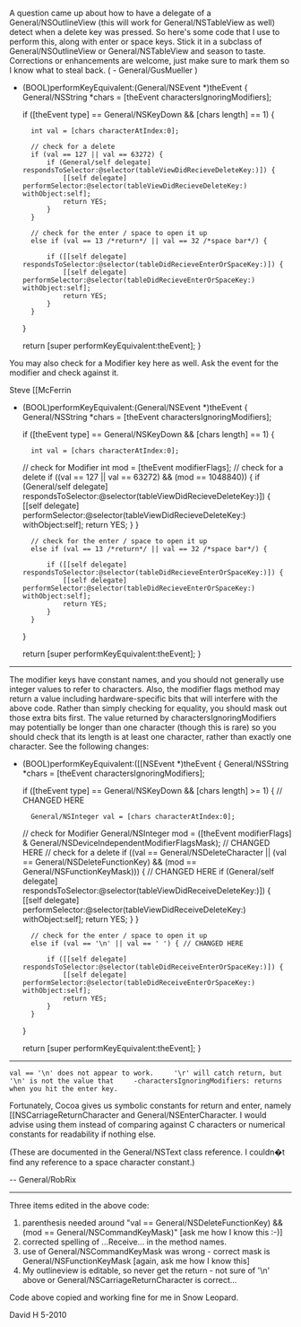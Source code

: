 A question came up about how to have a delegate of a General/NSOutlineView (this will work for General/NSTableView as well) detect when a delete key was pressed.  So here's some code that I use to perform this, along with enter or space keys.  Stick it in a subclass of General/NSOutlineView or General/NSTableView and season to taste.  Corrections or enhancements are welcome, just make sure to mark them so I know what to steal back. ( - General/GusMueller )

    
- (BOOL)performKeyEquivalent:(General/NSEvent *)theEvent {
    General/NSString *chars = [theEvent charactersIgnoringModifiers];
    
    if ([theEvent type] == General/NSKeyDown && [chars length] == 1) {
        
        int val = [chars characterAtIndex:0];
        
        // check for a delete
        if (val == 127 || val == 63272) {
            if (General/self delegate] respondsToSelector:@selector(tableViewDidRecieveDeleteKey:)]) {
                [[self delegate] performSelector:@selector(tableViewDidRecieveDeleteKey:) withObject:self];
                return YES;
            }
        }
        
        // check for the enter / space to open it up
        else if (val == 13 /*return*/ || val == 32 /*space bar*/) {
            
            if ([[self delegate] respondsToSelector:@selector(tableDidRecieveEnterOrSpaceKey:)]) {
                [[self delegate] performSelector:@selector(tableDidRecieveEnterOrSpaceKey:) withObject:self];
                return YES;
            }
        }
    }
    
    return [super performKeyEquivalent:theEvent];
}


You may also check for a Modifier key here as well. Ask the event for the modifier and check against it. 

Steve [[McFerrin 

    
- (BOOL)performKeyEquivalent:(General/NSEvent *)theEvent {
    General/NSString *chars = [theEvent charactersIgnoringModifiers];
   
    if ([theEvent type] == General/NSKeyDown && [chars length] == 1) {
        
        int val = [chars characterAtIndex:0];
	// check for Modifier
        int mod = [theEvent modifierFlags];
        // check for a delete
        if ((val == 127 || val == 63272) && (mod == 1048840)) {
            if (General/self delegate] respondsToSelector:@selector(tableViewDidRecieveDeleteKey:)]) {
                [[self delegate] performSelector:@selector(tableViewDidRecieveDeleteKey:) withObject:self];
                return YES;
            }
        }
        
        // check for the enter / space to open it up
        else if (val == 13 /*return*/ || val == 32 /*space bar*/) {
            
            if ([[self delegate] respondsToSelector:@selector(tableDidRecieveEnterOrSpaceKey:)]) {
                [[self delegate] performSelector:@selector(tableDidRecieveEnterOrSpaceKey:) withObject:self];
                return YES;
            }
        }
    }
    
    return [super performKeyEquivalent:theEvent];
}



----

The modifier keys have constant names, and you should not generally use integer values to refer to characters. Also, the modifier flags method may return a value including hardware-specific bits that will interfere with the above code. Rather than simply checking for equality, you should mask out those extra bits first. The value returned by charactersIgnoringModifiers may potentially be longer than one character (though this is rare) so you should check that its length is at least one character, rather than exactly one character. See the following changes:

    
- (BOOL)performKeyEquivalent:([[NSEvent *)theEvent {
    General/NSString *chars = [theEvent charactersIgnoringModifiers];
   
    if ([theEvent type] == General/NSKeyDown && [chars length] >= 1) { // CHANGED HERE
        
        General/NSInteger val = [chars characterAtIndex:0];
	// check for Modifier
        General/NSInteger mod = ([theEvent modifierFlags] & General/NSDeviceIndependentModifierFlagsMask); // CHANGED HERE
        // check for a delete
        if ((val == General/NSDeleteCharacter || (val == General/NSDeleteFunctionKey) && (mod == General/NSFunctionKeyMask))) { // CHANGED HERE
            if (General/self delegate] respondsToSelector:@selector(tableViewDidReceiveDeleteKey:)]) {
                [[self delegate] performSelector:@selector(tableViewDidReceiveDeleteKey:) withObject:self];
                return YES;
            }
        }
        
        // check for the enter / space to open it up
        else if (val == '\n' || val == ' ') { // CHANGED HERE
            
            if ([[self delegate] respondsToSelector:@selector(tableDidReceiveEnterOrSpaceKey:)]) {
                [[self delegate] performSelector:@selector(tableDidReceiveEnterOrSpaceKey:) withObject:self];
                return YES;
            }
        }
    }
    
    return [super performKeyEquivalent:theEvent];
}


----

    val == '\n' does not appear to work.     '\r' will catch return, but     '\n' is not the value that     -charactersIgnoringModifiers: returns when you hit the enter key.

Fortunately, Cocoa gives us symbolic constants for return and enter, namely     [[NSCarriageReturnCharacter and     General/NSEnterCharacter. I would advise using them instead of comparing against C characters or numerical constants for readability if nothing else.

(These are documented in the General/NSText class reference. I couldn�t find any reference to a space character constant.)

-- General/RobRix

----
Three items edited in the above code:

1) parenthesis needed around "val == General/NSDeleteFunctionKey) && (mod == General/NSCommandKeyMask)" [ask me how I know this :-)]
2) corrected spelling of ...Receive... in the method names.
3) use of General/NSCommandKeyMask was wrong - correct mask is General/NSFunctionKeyMask [again, ask me how I know this]
4) My outlineview is editable, so never get the return - not sure of '\n' above or General/NSCarriageReturnCharacter is correct...

Code above copied and working fine for me in Snow Leopard.

David H 5-2010